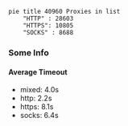 
```mermaid
pie title 40960 Proxies in list
    "HTTP" : 28603
    "HTTPS": 10805
    "SOCKS" : 8688
```

### Some Info
#### Average Timeout

- mixed: 4.0s
- http: 2.2s
- https: 8.1s
- socks: 6.4s